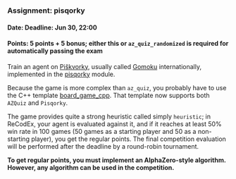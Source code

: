 ### Assignment: pisqorky
#### Date: Deadline: Jun 30, 22:00
#### Points: 5 points + 5 bonus; either this or `az_quiz_randomized` is required for automatically passing the exam

Train an agent on [Piškvorky](https://cs.wikipedia.org/wiki/Pi%C5%A1kvorky),
usually called [Gomoku](https://en.wikipedia.org/wiki/Gomoku) internationally,
implemented in the [pisqorky](https://github.com/ufal/npfl139/blob/master/labs/npfl139/board_games/pisqorky.py)
module.

Because the game is more complex than `az_quiz`, you probably have to use the
C++ template [board_game_cpp](https://github.com/ufal/npfl139/tree/master/labs/12/board_game_cpp).
That template now supports both `AZQuiz` and `Pisqorky`.

The game provides quite a strong heuristic called simply `heuristic`; in ReCodEx, your agent is evaluated
against it, and if it reaches at least 50% win rate in 100 games (50 games as
a starting player and 50 as a non-starting player), you get the regular points.
The final competition evaluation will be performed after the deadline by
a round-robin tournament.

**To get regular points, you must implement an AlphaZero-style algorithm.
However, any algorithm can be used in the competition.**
